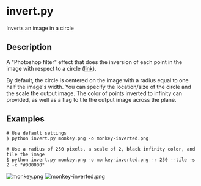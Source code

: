 invert.py
=========
Inverts an image in a circle

Description
-----------
A "Photoshop filter" effect that does the inversion of each point in the image with respect to a circle ([link](http://en.wikipedia.org/wiki/Inversive_geometry#Circle_inversion)).

By default, the circle is centered on the image with a radius equal to one half the image's width. You can specify the location/size of the circle and the scale the output image. The color of points inverted to infinity can provided, as well as a flag to tile the output image across the plane.

Examples
--------
    # Use default settings
    $ python invert.py monkey.png -o monkey-inverted.png

    # Use a radius of 250 pixels, a scale of 2, black infinity color, and tile the image
    $ python invert.py monkey.png -o monkey-inverted.png -r 250 --tile -s 2 -c "#000000"
 
![monkey.png](https://raw.github.com/synesthesiam/invert/master/monkey.png)
![monkey-inverted.png](https://raw.github.com/synesthesiam/invert/master/monkey-inverted.png)
